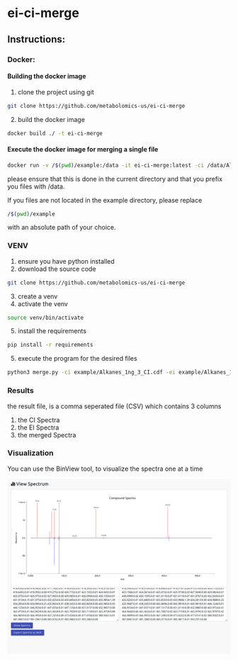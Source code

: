 # ei-ci-merge

## Instructions:


### Docker:

#### Building the docker image

1. clone the project using git
```bash
git clone https://github.com/metabolomics-us/ei-ci-merge
```

2. build the docker image
```bash
docker build ./ -t ei-ci-merge
```


#### Execute the docker image for merging a single file

```bash
docker run -v /$(pwd)/example:/data -it ei-ci-merge:latest -ci /data/Alkanes_1ng_3_CI.cdf -ei /data/Alkanes_1ng_3_EI.cdf -o /data/Alkanes_1ng_3_CI.csv
```

please ensure that this is done in the current directory and that you prefix you files with /data.

If you files are not located in the example directory, please replace

```bash
/$(pwd)/example
```

with an absolute path of your choice.

### VENV

1. ensure you have python installed
2. download the source code

```bash
git clone https://github.com/metabolomics-us/ei-ci-merge
```

3. create a venv
4. activate the venv

```bash
source venv/bin/activate
```

5. install the requirements

```bash
pip install -r requirements
```

5. execute the program for the desired files

```bash
python3 merge.py -ci example/Alkanes_1ng_3_CI.cdf -ei example/Alkanes_1ng_3_EI.cdf -o merge.csv
```


### Results

the result file, is a comma seperated file (CSV) which contains 3 columns

1. the CI Spectra
2. the EI Spectra
3. the merged Spectra

### Visualization

You can use the BinView tool, to visualize the spectra one at a time

![img.png](img.png)